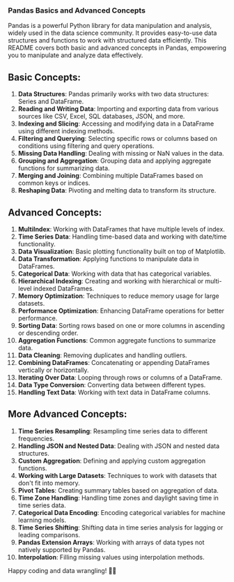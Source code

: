 ### Pandas Basics and Advanced Concepts

Pandas is a powerful Python library for data manipulation and analysis, widely used in the data science community. It provides easy-to-use data structures and functions to work with structured data efficiently. This README covers both basic and advanced concepts in Pandas, empowering you to manipulate and analyze data effectively.

## Basic Concepts:
1. **Data Structures**: Pandas primarily works with two data structures: Series and DataFrame.
2. **Reading and Writing Data**: Importing and exporting data from various sources like CSV, Excel, SQL databases, JSON, and more.
3. **Indexing and Slicing**: Accessing and modifying data in a DataFrame using different indexing methods.
4. **Filtering and Querying**: Selecting specific rows or columns based on conditions using filtering and query operations.
5. **Missing Data Handling**: Dealing with missing or NaN values in the data.
6. **Grouping and Aggregation**: Grouping data and applying aggregate functions for summarizing data.
7. **Merging and Joining**: Combining multiple DataFrames based on common keys or indices.
8. **Reshaping Data**: Pivoting and melting data to transform its structure.

## Advanced Concepts:
1. **MultiIndex**: Working with DataFrames that have multiple levels of index.
2. **Time Series Data**: Handling time-based data and working with date/time functionality.
3. **Data Visualization**: Basic plotting functionality built on top of Matplotlib.
4. **Data Transformation**: Applying functions to manipulate data in DataFrames.
5. **Categorical Data**: Working with data that has categorical variables.
6. **Hierarchical Indexing**: Creating and working with hierarchical or multi-level indexed DataFrames.
7. **Memory Optimization**: Techniques to reduce memory usage for large datasets.
8. **Performance Optimization**: Enhancing DataFrame operations for better performance.
9. **Sorting Data**: Sorting rows based on one or more columns in ascending or descending order.
10. **Aggregation Functions**: Common aggregate functions to summarize data.
11. **Data Cleaning**: Removing duplicates and handling outliers.
12. **Combining DataFrames**: Concatenating or appending DataFrames vertically or horizontally.
13. **Iterating Over Data**: Looping through rows or columns of a DataFrame.
14. **Data Type Conversion**: Converting data between different types.
15. **Handling Text Data**: Working with text data in DataFrame columns.

## More Advanced Concepts:
1. **Time Series Resampling**: Resampling time series data to different frequencies.
2. **Handling JSON and Nested Data**: Dealing with JSON and nested data structures.
3. **Custom Aggregation**: Defining and applying custom aggregation functions.
4. **Working with Large Datasets**: Techniques to work with datasets that don't fit into memory.
5. **Pivot Tables**: Creating summary tables based on aggregation of data.
6. **Time Zone Handling**: Handling time zones and daylight saving time in time series data.
7. **Categorical Data Encoding**: Encoding categorical variables for machine learning models.
8. **Time Series Shifting**: Shifting data in time series analysis for lagging or leading comparisons.
9. **Pandas Extension Arrays**: Working with arrays of data types not natively supported by Pandas.
10. **Interpolation**: Filling missing values using interpolation methods.

Happy coding and data wrangling! 🐼🐍